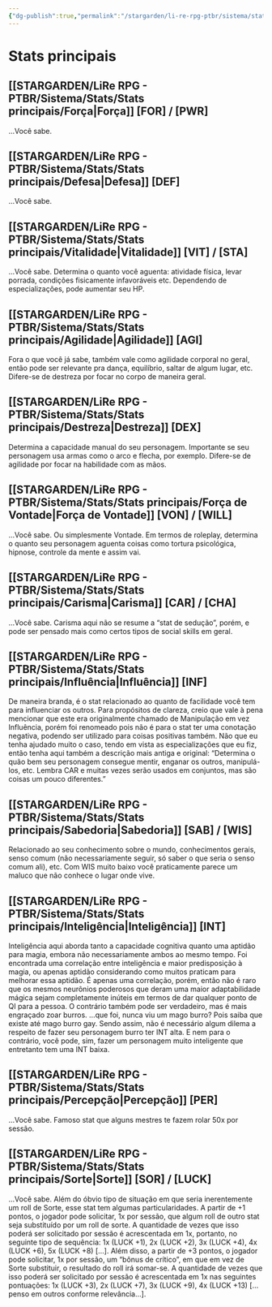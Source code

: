 ```yaml
---
{"dg-publish":true,"permalink":"/stargarden/li-re-rpg-ptbr/sistema/stats/stats-principais/","created":"2025-01-11T01:24:11.437-03:00","updated":"2025-01-12T02:32:27.242-03:00"}
---
```



# Stats principais

## [[STARGARDEN/LiRe RPG - PTBR/Sistema/Stats/Stats principais/Força\|Força]] [FOR] / [PWR]

…Você sabe.

## [[STARGARDEN/LiRe RPG - PTBR/Sistema/Stats/Stats principais/Defesa\|Defesa]] [DEF]

…Você sabe.

## [[STARGARDEN/LiRe RPG - PTBR/Sistema/Stats/Stats principais/Vitalidade\|Vitalidade]] [VIT] / [STA]

…Você sabe. Determina o quanto você aguenta: atividade física, levar porrada, condições fisicamente infavoráveis etc. Dependendo de especializações, pode aumentar seu HP.

## [[STARGARDEN/LiRe RPG - PTBR/Sistema/Stats/Stats principais/Agilidade\|Agilidade]] [AGI]

Fora o que você já sabe, também vale como agilidade corporal no geral, então pode ser relevante pra dança, equilíbrio, saltar de algum lugar, etc. Difere-se de destreza por focar no corpo de maneira geral.

## [[STARGARDEN/LiRe RPG - PTBR/Sistema/Stats/Stats principais/Destreza\|Destreza]] [DEX]

Determina a capacidade manual do seu personagem. Importante se seu personagem usa armas como o arco e flecha, por exemplo. Difere-se de agilidade por focar na habilidade com as mãos.

## [[STARGARDEN/LiRe RPG - PTBR/Sistema/Stats/Stats principais/Força de Vontade\|Força de Vontade]] [VON] / [WILL]

…Você sabe. Ou simplesmente Vontade. Em termos de roleplay, determina o quanto seu personagem aguenta coisas como tortura psicológica, hipnose, controle da mente e assim vai.

## [[STARGARDEN/LiRe RPG - PTBR/Sistema/Stats/Stats principais/Carisma\|Carisma]] [CAR] / [CHA]

…Você sabe. Carisma aqui não se resume a “stat de sedução”, porém, e pode ser pensado mais como certos tipos de social skills em geral.

## [[STARGARDEN/LiRe RPG - PTBR/Sistema/Stats/Stats principais/Influência\|Influência]] [INF]

De maneira branda, é o stat relacionado ao quanto de facilidade você tem para influenciar os outros. Para propósitos de clareza, creio que vale à pena mencionar que este era originalmente chamado de Manipulação em vez Influência, porém foi renomeado pois não é para o stat ter uma conotação negativa, podendo ser utilizado para coisas positivas também. Não que eu tenha ajudado muito o caso, tendo em vista as especializações que eu fiz, então tenha aqui também a descrição mais antiga e original: “Determina o quão bem seu personagem consegue mentir, enganar os outros, manipulá-los, etc. Lembra CAR e muitas vezes serão usados em conjuntos, mas são coisas um pouco diferentes.”

## [[STARGARDEN/LiRe RPG - PTBR/Sistema/Stats/Stats principais/Sabedoria\|Sabedoria]] [SAB] / [WIS]

Relacionado ao seu conhecimento sobre o mundo, conhecimentos gerais, senso comum (não necessariamente seguir, só saber o que seria o senso comum ali), etc. Com WIS muito baixo você praticamente parece um maluco que não conhece o lugar onde vive.

## [[STARGARDEN/LiRe RPG - PTBR/Sistema/Stats/Stats principais/Inteligência\|Inteligência]] [INT]

Inteligência aqui aborda tanto a capacidade cognitiva quanto uma aptidão para magia, embora não necessariamente ambos ao mesmo tempo. Foi encontrada uma correlação entre inteligência e maior predisposição à magia, ou apenas aptidão considerando como muitos praticam para melhorar essa aptidão. É apenas uma correlação, porém, então não é raro que os mesmos neurônios poderosos que deram uma maior adaptabilidade mágica sejam completamente inúteis em termos de dar qualquer ponto de QI para a pessoa. O contrário também pode ser verdadeiro, mas é mais engraçado zoar burros. …que foi, nunca viu um mago burro? Pois saiba que existe até mago burro gay. Sendo assim, não é necessário algum dilema a respeito de fazer seu personagem burro ter INT alta. E nem para o contrário, você pode, sim, fazer um personagem muito inteligente que entretanto tem uma INT baixa.

## [[STARGARDEN/LiRe RPG - PTBR/Sistema/Stats/Stats principais/Percepção\|Percepção]] [PER]

…Você sabe. Famoso stat que alguns mestres te fazem rolar 50x por sessão.

## [[STARGARDEN/LiRe RPG - PTBR/Sistema/Stats/Stats principais/Sorte\|Sorte]] [SOR] / [LUCK]

…Você sabe. Além do óbvio tipo de situação em que seria inerentemente um roll de Sorte, esse stat tem algumas particularidades. A partir de +1 pontos, o jogador pode solicitar, 1x por sessão, que algum roll de outro stat seja substituído por um roll de sorte. A quantidade de vezes que isso poderá ser solicitado por sessão é acrescentada em 1x, portanto, no seguinte tipo de sequência: 1x (LUCK +1), 2x (LUCK +2), 3x (LUCK +4), 4x (LUCK +6), 5x (LUCK +8) […]. Além disso, a partir de +3 pontos, o jogador pode solicitar, 1x por sessão, um “bônus de crítico”, em que em vez de Sorte substituir, o resultado do roll irá somar-se. A quantidade de vezes que isso poderá ser solicitado por sessão é acrescentada em 1x nas seguintes pontuações: 1x (LUCK +3), 2x (LUCK +7), 3x (LUCK +9), 4x (LUCK +13) […penso em outros conforme relevância…].